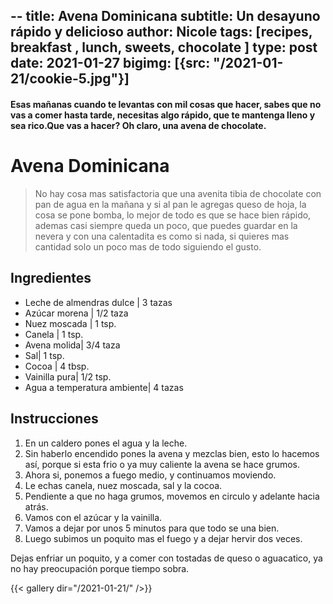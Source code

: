 --
title: Avena Dominicana
subtitle: Un desayuno rápido y delicioso
author: Nicole
tags: [recipes, breakfast , lunch, sweets, chocolate ]
type: post
date: 2021-01-27
bigimg: [{src: "/2021-01-21/cookie-5.jpg"}]
---

#### Esas mañanas cuando te levantas con mil cosas que hacer, sabes que no vas a comer hasta tarde, necesitas algo rápido, que te mantenga lleno y sea rico.Que vas a hacer? Oh claro, una avena de chocolate.


# Avena Dominicana

> No hay cosa mas satisfactoria que una avenita tibia de chocolate con pan de agua en la mañana y si al pan le agregas queso de hoja, la cosa se pone bomba, lo mejor de todo es que se hace bien rápido, ademas casi siempre queda un poco, que puedes guardar en la nevera y con una calentadita es como si nada, si quieres mas cantidad solo un poco mas de todo siguiendo el gusto.

## Ingredientes

- Leche de almendras dulce | 3 tazas
- Azúcar morena | 1/2 taza 
- Nuez moscada | 1 tsp.
- Canela | 1 tsp.
- Avena molida| 3/4 taza
- Sal| 1 tsp.
- Cocoa | 4 tbsp.
- Vainilla pura| 1/2 tsp.
- Agua a temperatura ambiente| 4 tazas



## Instrucciones


1. En un caldero pones el agua y la leche.
2. Sin haberlo encendido pones la avena y mezclas bien, esto lo hacemos así, porque si esta frio o ya muy caliente la avena se hace grumos.
3. Ahora si, ponemos a fuego medio, y continuamos moviendo.
4. Le echas canela, nuez moscada, sal y la cocoa.
5. Pendiente a que no haga grumos, movemos en circulo y adelante hacia atrás.
6. Vamos con el azúcar y la vainilla.
7. Vamos a dejar por unos 5 minutos para que todo se una bien.
8. Luego subimos un poquito mas el fuego y a dejar hervir dos veces.


Dejas enfriar un poquito, y a comer con tostadas de queso o aguacatico, ya no hay preocupación porque tiempo sobra.

{{< gallery dir="/2021-01-21/" />}}